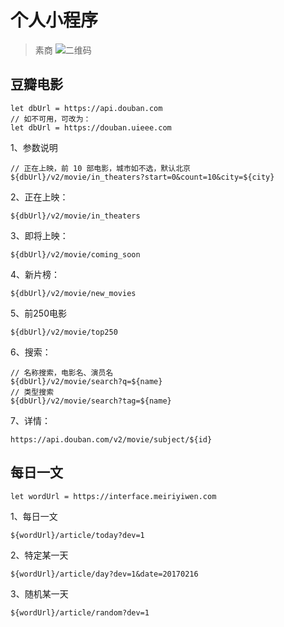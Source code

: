 # 个人小程序
>素商
![二维码](https://zine-fj.github.io/images/xcx.png)
## 豆瓣电影
```shell
let dbUrl = https://api.douban.com
// 如不可用，可改为：
let dbUrl = https://douban.uieee.com
```
1、参数说明
```shell
// 正在上映，前 10 部电影，城市如不选，默认北京
${dbUrl}/v2/movie/in_theaters?start=0&count=10&city=${city}
```
2、正在上映：
```shell
${dbUrl}/v2/movie/in_theaters
```
3、即将上映：
```shell
${dbUrl}/v2/movie/coming_soon
```
4、新片榜：
```shell
${dbUrl}/v2/movie/new_movies
```
5、前250电影
```shell
${dbUrl}/v2/movie/top250
```
6、搜索：
```shell
// 名称搜索，电影名、演员名
${dbUrl}/v2/movie/search?q=${name}
// 类型搜索
${dbUrl}/v2/movie/search?tag=${name}
```
7、详情：
```shell
https://api.douban.com/v2/movie/subject/${id}
```

## 每日一文
```shell
let wordUrl = https://interface.meiriyiwen.com
```
1、每日一文
```shell
${wordUrl}/article/today?dev=1
```
2、特定某一天
```shell
${wordUrl}/article/day?dev=1&date=20170216
```
3、随机某一天
```shell
${wordUrl}/article/random?dev=1
```
